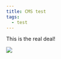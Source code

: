 ```yaml
---
title: CMS test
tags:
  - test
---
```

This is the real deal!

![](https://resources.stuff.co.nz/content/dam/images/1/t/y/8/8/k/image.related.StuffLandscapeSixteenByNine.1240x700.1xonmt.png/1572459909374.jpg)

![]()